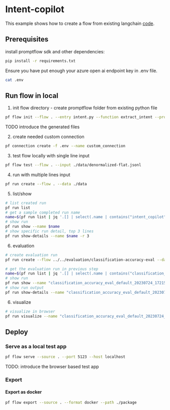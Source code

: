 # Intent-copilot
This example shows how to create a flow from existing langchain [code](./intent.py). 

## Prerequisites

install promptflow sdk and other dependencies:
```bash
pip install -r requirements.txt
```

Ensure you have put enough your azure open ai endpoint key in .env file.
```bash
cat .env
```

## Run flow in local

1. init flow directory - create promptflow folder from existing python file
```bash
pf flow init --flow . --entry intent.py --function extract_intent --prompt-template user_prompt_template=user_intent_zero_shot.jinja2
```
TODO introduce the generated files

2. create needed custom connection
```bash
pf connection create -f .env --name custom_connection
```

3. test flow locally with single line input
```bash
pf flow test --flow . --input ./data/denormalized-flat.jsonl
```

4. run with multiple lines input
```bash
pf run create --flow . --data ./data
```

5. list/show 

```bash
# list created run
pf run list
# get a sample completed run name
name=$(pf run list | jq '.[] | select(.name | contains("intent_copilot")) | .name'| head -n 1)
# show run
pf run show --name $name
# show specific run detail, top 3 lines
pf run show-details --name $name -r 3
```

6. evaluation

```bash
# create evaluation run
pf run create --flow ../../evaluation/classification-accuracy-eval --data ./data --column-mapping groundtruth='${data.intent}' prediction='${run.outputs.output}' --run $name 
```

```bash
# get the evaluation run in previous step
name=$(pf run list | jq '.[] | select(.name | contains("classification_accuracy_eval")) | .name'| head -n 1)
# show run
pf run show --name "classification_accuracy_eval_default_20230724_172154_294669"
# show run output
pf run show-details --name "classification_accuracy_eval_default_20230724_172154_294669" -r 3
```

6. visualize
```bash
# visualize in browser
pf run visualize --name "classification_accuracy_eval_default_20230724_172154_294669" # your evaluation run name
```

## Deploy 

### Serve as a local test app

```bash
pf flow serve --source . --port 5123 --host localhost
```

TODO: introduce the browser based test app 

### Export

#### Export as docker
```bash
pf flow export --source . --format docker --path ./package
```